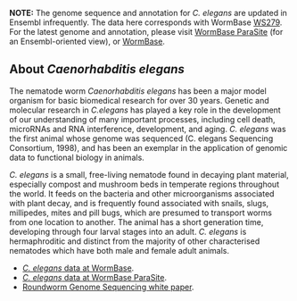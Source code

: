
**NOTE:** The genome sequence and annotation for *C. elegans* are
updated in Ensembl infrequently. The data here
corresponds with WormBase
[WS279](https://downloads.wormbase.org/releases/WS279/species/c_elegans/PRJNA13758/). For the
latest genome and annotation, please visit [WormBase
ParaSite](https://parasite.wormbase.org/Caenorhabditis_elegans_prjna13758) (for an Ensembl-oriented view),
or [WormBase](https://wormbase.org/species/c_elegans).

About *Caenorhabditis elegans*
------------------------------

The nematode worm *Caenorhabditis elegans* has been a major model
organism for basic biomedical research for over 30 years. Genetic and
molecular research in *C.elegans* has played a key role in the
development of our understanding of many important processes, including
cell death, microRNAs and RNA interference, development, and aging. *C.
elegans* was the first animal whose genome was sequenced (C. elegans
Sequencing Consortium, 1998), and has been an exemplar in the
application of genomic data to functional biology in animals.

*C. elegans* is a small, free-living nematode found in decaying plant
material, especially compost and mushroom beds in temperate regions
throughout the world. It feeds on the bacteria and other microorganisms
associated with plant decay, and is frequently found associated with
snails, slugs, millipedes, mites and pill bugs, which are presumed to
transport worms from one location to another. The animal has a short
generation time, developing through four larval stages into an adult.
*C. elegans* is hermaphroditic and distinct from the majority of other
characterised nematodes which have both male and female adult animals.

-   [*C. elegans* data at
    WormBase](http://www.wormbase.org/species/c_elegans).
-   [*C. elegans* data at WormBase
    ParaSite](https://parasite.wormbase.org/Caenorhabditis_elegans_prjna13758).
-   [Roundworm Genome Sequencing white
    paper](https://www.genome.gov/11007952/roundworm-genome-sequencing).


